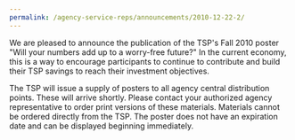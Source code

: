 ```yaml
---
permalink: /agency-service-reps/announcements/2010-12-22-2/
---
```


We are pleased to announce the publication of the TSP's Fall 2010 poster "Will your numbers add up to a worry-free future?" In the current economy, this is a way to encourage participants to continue to contribute and build their TSP savings to reach their investment objectives.

The TSP will issue a supply of posters to all agency central distribution points. These will arrive shortly. Please contact your authorized agency representative to order print versions of these materials. Materials cannot be ordered directly from the TSP. The poster does not have an expiration date and can be displayed beginning immediately.
